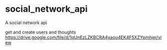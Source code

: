 # social_network_api
A social network api




get and create users and thoughts
https://drive.google.com/file/d/1qUnEzLZKBCRA4yaou4EK4F5XZYpmhjej/view
